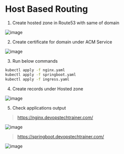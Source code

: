 # Host Based Routing

1. Create hosted zone in Route53 with same of domain

![image](https://github.com/Naresh240/springboot-hello/assets/156821153/9d10d237-c6eb-452f-ae1c-8c3876bef9fb)

2. Create certificate for domain under ACM Service

![image](https://github.com/Naresh240/springboot-hello/assets/156821153/0b27bf31-d753-47b9-96f4-f9561b805d64)

3. Run below commands

```bash
kubectl apply -f nginx.yaml
kubectl apply -f springboot.yaml
kubectl apply -f ingress.yaml
```

4. Create records under Hosted zone

![image](https://github.com/Naresh240/springboot-hello/assets/156821153/86c10514-a399-43c7-bed7-6086aa93137c)

5. Check applications output

>https://nginx.devopstechtrainer.com/

![image](https://github.com/Naresh240/springboot-hello/assets/156821153/fea4d64d-4ad5-4fd6-bc90-818d35a42c4c)

>https://springboot.devopstechtrainer.com/

![image](https://github.com/Naresh240/springboot-hello/assets/58024415/0e753fdd-5ca4-4206-8358-ebae6b56d50a)


